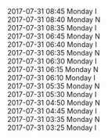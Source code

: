 2017-07-31 08:45 Monday  I  
2017-07-31 08:40 Monday  N  
2017-07-31 08:35 Monday  I  
2017-07-31 06:45 Monday  N  
2017-07-31 06:40 Monday  I  
2017-07-31 06:35 Monday  N  
2017-07-31 06:30 Monday  I  
2017-07-31 06:15 Monday  N  
2017-07-31 06:10 Monday  I  
2017-07-31 05:35 Monday  N  
2017-07-31 05:30 Monday  I  
2017-07-31 04:50 Monday  N  
2017-07-31 04:45 Monday  I  
2017-07-31 03:35 Monday  N  
2017-07-31 03:25 Monday  I  
